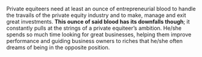 <p>Private equiteers need at least an ounce of entrepreneurial blood to handle the travails of the private equity industry and to make, manage and exit great investments. <strong>This ounce of said blood has its downfalls though</strong>; it constantly pulls at the strings of a private equiteer&#8217;s ambition. He/she spends so much time looking for great businesses, helping them improve performance and guiding business owners to riches that he/she often dreams of being in the opposite position.</p>
